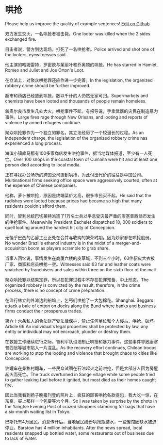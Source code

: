 # 哄抢

Please help us improve the quality of example sentences! [Edit on Github](https://github.com/jiyushe/jiyu-example-sentence-source/blob/main/chinese/hongqiang.md)

<p><span class="chinese">双方发生交火，一名哄抢者被击毙。</span><span class="english">One looter was killed when the 2 sides exchanged fire.</span></p>

<p><span class="chinese">目击者说，警方到达现场，打死了一名哄抢者。</span><span class="english">Police arrived and shot one of the looters, eyewitnesses said.</span></p>

<p><span class="chinese">他主演的哈姆雷特，罗密欧与茱丽叶和乔奥顿的哄抢。</span><span class="english">He has starred in Hamlet, Romeo and Juliet and Joe Orton's Loot.</span></p>

<p><span class="chinese">在立法上，对聚众哄抢罪还应作进一步完善。</span><span class="english">In the legislation, the organized robbery crime should be further improved.</span></p>

<p><span class="chinese">超市和药店已经遭到哄抢，数以千计的人仍然无家可归。</span><span class="english">Supermarkets and chemists have been looted and thousands of people remain homeless.</span></p>

<p><span class="chinese">新奥尔良市发生几处大火，哄抢事件不断。有报导说，手拿武器的灾民在制造暴力事件。</span><span class="english">Large fires rage through New Orleans, and looting and reports of violence by armed refugees continue.</span></p>

<p><span class="chinese">聚众哄抢罪作为一个独立的罪名，其立法经历了一个较漫长的过程。</span><span class="english">As an independent charge, the legislation of the organized robbery crime has experienced a long process.</span></p>

<p><span class="chinese">海滨小镇库马那有100多家商店发生哄抢事件，据当地媒体报道，至少有一人死亡。</span><span class="english">Over 100 shops in the coastal town of Cumana were hit and at least one person died according to local media.</span></p>

<p><span class="chinese">正在寻找办公场所的跨国公司遭到哄抢，为此付出代价的往往是中国公司。</span><span class="english">Multinational firms seeking office space were aggressively courted, often at the expense of Chinese companies.</span></p>

<p><span class="chinese">他称，萝卜被哄抢，原因是终端菜价太高，很多市民买不起。</span><span class="english">He said that the radishes were looted because prices had became so high that many residents couldn't afford them.</span></p>

<p><span class="chinese">同时，智利总统巴切莱特派遣了1万名士兵以平息受灾最严重的康塞普西翁市发生的哄抢事件。</span><span class="english">Meanwhile President Bachelet dispatched 10, 000 soldiers to quell looting around the hardest hit city of Concepcion.</span></p>

<p><span class="chinese">无怪乎巴西的乙醇工业正处在合并与收购的繁荣时期，因为炒家都在哄抢股份。</span><span class="english">No wonder Brazil's ethanol industry is in the midst of a merger-and-acquisition boom as players scramble to grab share.</span></p>

<p><span class="chinese">当事人回忆说，事情发生在商厦六楼的皮草城，不到三个小时，63件貂皮大衣被厂家、商家和店员哄抢一空。</span><span class="english">Witnesses said 63 fur and leather coats were snatched by franchisers and sales within three on the sixth floor of the mall.</span></p>

<p><span class="chinese">聚众哄抢罪以结果定罪，所以在犯罪过程中不存在犯罪预备、中止形态。</span><span class="english">The organized robbery is convicted by the result, therefore, in the crime process, there is no concept of crime preparation.</span></p>

<p><span class="chinese">在洋行林立的外滩边的船坞上，乞丐们哄抢了一大包棉花。</span><span class="english">Shanghai. Beggars attack a bale of cotton on docks along the Bund where banks and business firms conduct their prosperous trades.</span></p>

<p><span class="chinese">第六十六条私人的合法财产受法律保护，禁止任何单位和个人侵占、哄抢、破坏。</span><span class="english">Article 66 An individual's legal properties shall be protected by law, any entity or individual may not encroach, plunder or destroy them.</span></p>

<p><span class="chinese">在救援工作继续进行之际，智利军队设法制止哄抢和暴力事件。这些事件导致康塞普西翁等城市陷入一片混乱。</span><span class="english">As the recovery effort continues, Chilean troops are working to stop the looting and violence that brought chaos to cities like Concepcion.</span></p>

<p><span class="chinese">油罐车在桑格村翻车，一些民众试图在石油起火之前哄抢，但是大部分人因为房屋起火而死亡。</span><span class="english">The truck overturned in Sange village while some people tried to gather leaking fuel before it ignited, but most died as their homes caught fire.</span></p>

<p><span class="chinese">因此当我看到扬子晚报刊登的照片上，疯狂的顾客哄抢各款提包，我大吃一惊，在东京，买上那样一个包要等六个月。</span><span class="english">So I was taken by surprise by the photo in the Yangtse Evening Post of crazed shoppers clamoring for bags that have a six-month waiting list in Tokyo.</span></p>

<p><span class="chinese">巴斯托有4万居民。消息传开后，当地居民纷纷哄抢瓶装水，一些餐馆因缺水被迫停业。</span><span class="english">Barstow has 4 million inhabitants. After the news spread, local residents snapped up bottled water, some restaurants out of business due to lack of water.</span></p>

